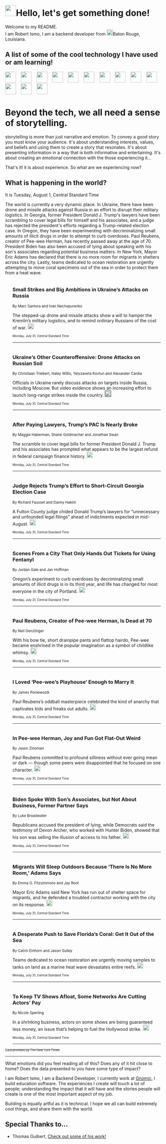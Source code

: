 <h1><img src="https://emojis.slackmojis.com/emojis/images/1643514375/3493/hot-coffee.gif?1643514375" width="35"/>Hello, let's get something done!</h1>

<p>Welcome to my README.<br/>
I am Robert Ismo, I am a backend developer from <img src="https://emojis.slackmojis.com/emojis/images/1638395689/50435/moulin_rouge.png?1638395689" width="20"/>Baton Rouge, Louisiana.</p>
<h2>A list of some of the cool technology I have used or am learning!</h2>
<p>
<img src="https://emojis.slackmojis.com/emojis/images/1643516091/21142/meow_bongotap.gif?1643516091" width="35" alt="">
<img src="https://img.shields.io/badge/Favorite%20Frontend%20Framework-SvelteKit-f83903" alt="">
<img src="https://img.shields.io/badge/Second%20Favorite-Vue-40b581" alt="">
<img src="https://img.shields.io/badge/Most%20Used%20Runtime-Nodejs-78b061" alt="">
<img src="https://emojis.slackmojis.com/emojis/images/1643517416/34482/fire.gif?1643517416" width="35" alt="">
<img src="https://img.shields.io/badge/Javascript%20But%20Better-Typescript-0078ca" alt="">
<img src="https://img.shields.io/badge/Favorite%20Language-Elixir-3e244d" alt="">
<img src="https://img.shields.io/badge/Containerize%20Everything-Docker-6ac9ef" alt="">
<img src="https://emojis.slackmojis.com/emojis/images/1643514596/5999/meow_party.gif?1643514596" width="35" alt="">
<img src="https://img.shields.io/badge/API%20Love%20Language-Graphql-de32a5" alt="">
<img src="https://img.shields.io/badge/Our%20Favorite%20Version%20Controller-Git-e94f33" alt="">
<img src="https://img.shields.io/badge/Favorite%20Database-Redis-d42d1d" alt="">
<img src="https://emojis.slackmojis.com/emojis/images/1643514559/5584/deployparrot.gif?1643514559" width="35" alt="">
<img src="https://img.shields.io/badge/Container%20Interstate-RabbitMQ-f66200" alt="">
<img src="https://img.shields.io/badge/Gotta%20Learn-Kubernetes-316adf" alt="">
<img src="https://img.shields.io/badge/Really%20Mature%20Now-WASM-654fef" alt="">
<img src="https://emojis.slackmojis.com/emojis/images/1666642497/61942/dance_vibe.gif?1666642497" width="35" alt="">
<img src="https://img.shields.io/badge/For%20My%20M1-ARM64-657d96" alt="">
<img src="https://img.shields.io/badge/Loving%20This%20So%20Much-TailwindCSS-17bcb5" alt="">
<img src="https://img.shields.io/badge/Cool%20Build%20Tool-Vite-f9cb24" alt="">
<img src="https://emojis.slackmojis.com/emojis/images/1669231376/62819/working-on-it.gif?1669231376" width="35" alt="">
<img src="https://img.shields.io/badge/Fun%20and%20Easy%20Database-MongoDB-5f8c49" alt="">
<img src="https://img.shields.io/badge/JS%20Life%20Support-NPM-c73737" alt="">
<img src="https://img.shields.io/badge/I%20Liked%20It-DynamoDB-0073b9" alt="">
<img src="https://emojis.slackmojis.com/emojis/images/1643514045/46/question.gif?1643514045" width="35" alt="">
<img src="https://img.shields.io/badge/cool-React-60d6f9" alt="">
<img src="https://img.shields.io/badge/Future%20Big%20Project-Lambda-f37e00" alt="">
<img src="https://img.shields.io/badge/NPM%20But%20Better-PNPM-f1aa07" alt="">
<img src="https://emojis.slackmojis.com/emojis/images/1643514943/9662/fbwow.gif?1643514943" width="35" alt="">
<img src="https://img.shields.io/badge/First%20Language-C-662079" alt="">
<img src="https://img.shields.io/badge/Where%20I%20Deploy%20Frontend-Vercel-000000" alt="">
<img src="https://img.shields.io/badge/Who%20Does%20not%20Want%20an%20App-Swift-f9492a" alt="">
<img src="https://emojis.slackmojis.com/emojis/images/1643514058/151/javascript.png?1643514058" width="35" alt="">
<img src="https://img.shields.io/badge/cool-Python-fbd542" alt="">
<img src="https://img.shields.io/badge/Favorite%20Something-Stripe-656cdc" alt="">
<img src="https://img.shields.io/badge/Of%20Course-HTML5-ed6327" alt="">
<img src="https://emojis.slackmojis.com/emojis/images/1660415405/60731/bomb.gif?1660415405" width="35" alt="">
<img src="https://img.shields.io/badge/hate-CSS-2964ec" alt="">
<img src="https://img.shields.io/badge/Learning-CircleCI-141215" alt="">
<img src="https://img.shields.io/badge/Learning-Rust-fbbb3b" alt="">
<img src="https://emojis.slackmojis.com/emojis/images/1660415397/60712/writing-hand.gif?1660415397" width="35" alt="">
<img src="https://img.shields.io/badge/Dev%20Browser%20of%20Choice-Firefox-cc4e26" alt="">
<img src="https://img.shields.io/badge/Recoverying%20From%20Windows-UNIX-1781e3" alt="">
<img src="https://img.shields.io/badge/LOVE-LogSeq-90c1c2" alt="">
<img src="https://emojis.slackmojis.com/emojis/images/1643514066/223/kirby.gif?1643514066" width="35" alt="">
<img src="https://img.shields.io/badge/Daily%20Driver-MacOS-e6e6e8" alt="">
<img src="https://img.shields.io/badge/Git%20Server-Github-000000" alt="">
<img src="https://img.shields.io/badge/enjoyable-EC2-f17428" alt="">
<img src="https://emojis.slackmojis.com/emojis/images/1643514239/2069/excited.gif?1643514239" width="35" alt="">
</p>
<h1>Beyond the tech, we all need a sense of storytelling.</h1>
<p>storytelling is more than just narrative and emotion. To convey a good story you must know your audience. It's about understanding interests, values, and beliefs and using them to create a story that resonates. It's about presenting information in a way that is both informative and entertaining. It's about creating an emotional connection with the those experiencing it...</p>
<p>That's it! it is about experience. So what are we experiencing now?</p>
<h2>What is happening in the world?</h2>
<p>It is Tuesday, August 1, Central Standard Time</p>
<p>
The world is currently a very dynamic place. In Ukraine, there have been drone and missile attacks against Russia in an effort to disrupt their military logistics. In Georgia, former President Donald J. Trump&#39;s lawyers have been scrambling to cover legal bills for himself and his associates, and a judge has rejected the president&#39;s efforts regarding a Trump-related election case. In Oregon, they have been experimenting with decriminalizing small amounts of illicit drugs in order to attempt to curb overdoses. Paul Reubens, creator of Pee-wee Herman, has recently passed away at the age of 70. President Biden has also been accused of lying about speaking with his son&#39;s associates regarding potential business matters. In New York, Mayor Eric Adams has declared that there is no more room for migrants in shelters across the city. Lastly, teams dedicated to ocean restoration are urgently attempting to move coral specimens out of the sea in order to protect them from a heat wave.</p>
<ol>
<img src="https://img.shields.io/badge/-world-blue" alt="">
<h3>Small Strikes and Big Ambitions in Ukraine’s Attacks on Russia</h3>
<sub>By Marc Santora and Ivan Nechepurenko</sub>
<p>The stepped-up drone and missile attacks show a will to hamper the Kremlin’s military logistics, and to remind ordinary Russians of the cost of war.  <a href="https://nyti.ms/453ubvL"><img src="https://developer.nytimes.com/files/poweredby_nytimes_30b.png?v=1583354208352" height="20"></a></p>
<sub><sub>Monday, July 31, Central Standard Time</sub></sub>
<hr/>
<img src="https://img.shields.io/badge/-world-blue" alt="">
<h3>Ukraine’s Other Counteroffensive: Drone Attacks on Russian Soil</h3>
<sub>By Christiaan Triebert, Haley Willis, Yelyzaveta Kovtun and Alexander Cardia</sub>
<p>Officials in Ukraine rarely discuss attacks on targets inside Russia, including Moscow. But video evidence shows an increasing effort to launch long-range strikes inside the country.  <a href=""><img src="https://developer.nytimes.com/files/poweredby_nytimes_30b.png?v=1583354208352" height="20"></a></p>
<sub><sub>Monday, July 31, Central Standard Time</sub></sub>
<hr/>
<img src="https://img.shields.io/badge/-us-blue" alt="">
<h3>After Paying Lawyers, Trump’s PAC Is Nearly Broke</h3>
<sub>By Maggie Haberman, Shane Goldmacher and Jonathan Swan</sub>
<p>The scramble to cover legal bills for former President Donald J. Trump and his associates has prompted what appears to be the largest refund in federal campaign finance history.  <a href="https://nyti.ms/47aEY8G"><img src="https://developer.nytimes.com/files/poweredby_nytimes_30b.png?v=1583354208352" height="20"></a></p>
<sub><sub>Monday, July 31, Central Standard Time</sub></sub>
<hr/>
<img src="https://img.shields.io/badge/-us-blue" alt="">
<h3>Judge Rejects Trump’s Effort to Short-Circuit Georgia Election Case</h3>
<sub>By Richard Fausset and Danny Hakim</sub>
<p>A Fulton County judge chided Donald Trump’s lawyers for “unnecessary and unfounded legal filings” ahead of indictments expected in mid-August.  <a href="https://nyti.ms/3Kq3xEP"><img src="https://developer.nytimes.com/files/poweredby_nytimes_30b.png?v=1583354208352" height="20"></a></p>
<sub><sub>Monday, July 31, Central Standard Time</sub></sub>
<hr/>
<img src="https://img.shields.io/badge/-health-blue" alt="">
<h3>Scenes From a City That Only Hands Out Tickets for Using Fentanyl</h3>
<sub>By Jordan Gale and Jan Hoffman</sub>
<p>Oregon’s experiment to curb overdoses by decriminalizing small amounts of illicit drugs is in its third year, and life has changed for most everyone in the city of Portland.  <a href="https://nyti.ms/3QkBf2s"><img src="https://developer.nytimes.com/files/poweredby_nytimes_30b.png?v=1583354208352" height="20"></a></p>
<sub><sub>Monday, July 31, Central Standard Time</sub></sub>
<hr/>
<img src="https://img.shields.io/badge/-arts-blue" alt="">
<h3>Paul Reubens, Creator of Pee-wee Herman, Is Dead at 70</h3>
<sub>By Neil Genzlinger</sub>
<p>With his bow tie, short drainpipe pants and flattop hairdo, Pee-wee became enshrined in the popular imagination as a symbol of childlike whimsy.  <a href="https://nyti.ms/3QpYZ5n"><img src="https://developer.nytimes.com/files/poweredby_nytimes_30b.png?v=1583354208352" height="20"></a></p>
<sub><sub>Monday, July 31, Central Standard Time</sub></sub>
<hr/>
<img src="https://img.shields.io/badge/-arts-blue" alt="">
<h3>I Loved ‘Pee-wee’s Playhouse’ Enough to Marry It</h3>
<sub>By James Poniewozik</sub>
<p>Paul Reubens’s oddball masterpiece celebrated the kind of anarchy that captivates kids and freaks out adults.  <a href="https://nyti.ms/47a55N1"><img src="https://developer.nytimes.com/files/poweredby_nytimes_30b.png?v=1583354208352" height="20"></a></p>
<sub><sub>Monday, July 31, Central Standard Time</sub></sub>
<hr/>
<img src="https://img.shields.io/badge/-movies-blue" alt="">
<h3>In Pee-wee Herman, Joy and Fun Got Flat-Out Weird</h3>
<sub>By Jason Zinoman</sub>
<p>Paul Reubens committed to profound silliness without ever going mean or dark — though some peers were disappointed that he focused on one character.  <a href="https://nyti.ms/3qeP5J6"><img src="https://developer.nytimes.com/files/poweredby_nytimes_30b.png?v=1583354208352" height="20"></a></p>
<sub><sub>Monday, July 31, Central Standard Time</sub></sub>
<hr/>
<img src="https://img.shields.io/badge/-us-blue" alt="">
<h3>Biden Spoke With Son’s Associates, but Not About Business, Former Partner Says</h3>
<sub>By Luke Broadwater</sub>
<p>Republicans accused the president of lying, while Democrats said the testimony of Devon Archer, who worked with Hunter Biden, showed that his son was selling the illusion of access to his father.  <a href="https://nyti.ms/455SgBB"><img src="https://developer.nytimes.com/files/poweredby_nytimes_30b.png?v=1583354208352" height="20"></a></p>
<sub><sub>Monday, July 31, Central Standard Time</sub></sub>
<hr/>
<img src="https://img.shields.io/badge/-nyregion-blue" alt="">
<h3>Migrants Will Sleep Outdoors Because ‘There Is No More Room,’ Adams Says</h3>
<sub>By Emma G. Fitzsimmons and Jay Root</sub>
<p>Mayor Eric Adams said New York has run out of shelter space for migrants, and he defended a troubled contractor working with the city on its response.  <a href="https://nyti.ms/45803ih"><img src="https://developer.nytimes.com/files/poweredby_nytimes_30b.png?v=1583354208352" height="20"></a></p>
<sub><sub>Monday, July 31, Central Standard Time</sub></sub>
<hr/>
<img src="https://img.shields.io/badge/-climate-blue" alt="">
<h3>A Desperate Push to Save Florida’s Coral: Get It Out of the Sea</h3>
<sub>By Catrin Einhorn and Jason Gulley</sub>
<p>Teams dedicated to ocean restoration are urgently moving samples to tanks on land as a marine heat wave devastates entire reefs.  <a href="https://nyti.ms/3DzmTna"><img src="https://developer.nytimes.com/files/poweredby_nytimes_30b.png?v=1583354208352" height="20"></a></p>
<sub><sub>Monday, July 31, Central Standard Time</sub></sub>
<hr/>
<img src="https://img.shields.io/badge/-business-blue" alt="">
<h3>To Keep TV Shows Afloat, Some Networks Are Cutting Actors’ Pay</h3>
<sub>By Nicole Sperling</sub>
<p>In a shrinking business, actors on some shows are being guaranteed less money, an issue that’s helping to fuel the Hollywood strike.  <a href="https://nyti.ms/45c10Gt"><img src="https://developer.nytimes.com/files/poweredby_nytimes_30b.png?v=1583354208352" height="20"></a></p>
<sub><sub>Monday, July 31, Central Standard Time</sub></sub>
<hr/>
</ol>
<a href="https://developer.nytimes.com"><sub><sub>Data provided by The New York Times</sub></sub></a>
<hr/>
<p>What emotions did you feel reading all of this? Does any of it hit close to home? Does the data presented to you have some type of impact?</p>
<p>I am Robert Ismo, I am a Backend Developer, I currently work at <a href="https://gnomic.education/">Gnomic</a>, I build education software. The experiences I create will touch a lot of people; understanding the impact that it will have and the stories people will create is one of the most important aspect of my job.</p>
<p>Building is equally artful as it is technical. I hope we all can build extremely cool things, and share them with the world.</p>
<h2>Special Thanks to...</h2>
<ul>
<li>Thomas Guibert, <a href="https://github.com/thmsgbrt/thmsgbrt">Check out some of his work!</a></li>
</ul>